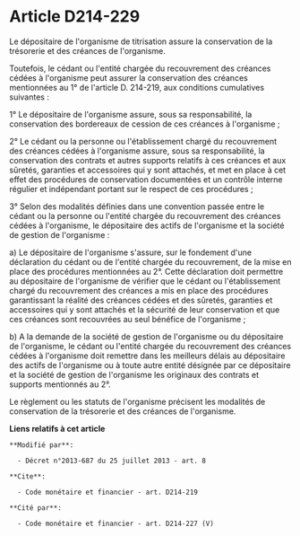 # Article D214-229

Le dépositaire de l'organisme de titrisation assure la conservation de la trésorerie et des créances de l'organisme. 

Toutefois, le cédant ou l'entité chargée du recouvrement des créances cédées à l'organisme peut assurer la conservation des
créances mentionnées au 1° de l'article D. 214-219, aux conditions cumulatives suivantes : 

1° Le dépositaire de l'organisme assure, sous sa responsabilité, la conservation des bordereaux de cession de ces créances à
l'organisme ; 

2° Le cédant ou la personne ou l'établissement chargé du recouvrement des créances cédées à l'organisme assure, sous sa
responsabilité, la conservation des contrats et autres supports relatifs à ces créances et aux sûretés, garanties et
accessoires qui y sont attachés, et met en place à cet effet des procédures de conservation documentées et un contrôle
interne régulier et indépendant portant sur le respect de ces procédures ; 

3° Selon des modalités définies dans une convention passée entre le cédant ou la personne ou l'entité chargée du recouvrement
des créances cédées à l'organisme, le dépositaire des actifs de l'organisme et la société de gestion de l'organisme : 

a) Le dépositaire de l'organisme s'assure, sur le fondement d'une déclaration du cédant ou de l'entité chargée du
recouvrement, de la mise en place des procédures mentionnées au 2°. Cette déclaration doit permettre au dépositaire de
l'organisme de vérifier que le cédant ou l'établissement chargé du recouvrement des créances a mis en place des procédures
garantissant la réalité des créances cédées et des sûretés, garanties et accessoires qui y sont attachés et la sécurité de
leur conservation et que ces créances sont recouvrées au seul bénéfice de l'organisme ; 

b) A la demande de la société de gestion de l'organisme ou du dépositaire de l'organisme, le cédant ou l'entité chargée du
recouvrement des créances cédées à l'organisme doit remettre dans les meilleurs délais au dépositaire des actifs de
l'organisme ou à toute autre entité désignée par ce dépositaire et la société de gestion de l'organisme les originaux des
contrats et supports mentionnés au 2°. 

Le règlement ou les statuts de l'organisme précisent les modalités de conservation de la trésorerie et des créances de
l'organisme.

**Liens relatifs à cet article**

	**Modifié par**:

	  - Décret n°2013-687 du 25 juillet 2013 - art. 8

	**Cite**:

	  - Code monétaire et financier - art. D214-219

	**Cité par**:

	  - Code monétaire et financier - art. D214-227 (V)
